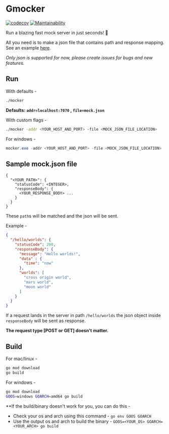 # Gmocker
[![codecov](https://codecov.io/gh/Ananto30/mocker/branch/main/graph/badge.svg?token=UO08KXFAV0)](https://codecov.io/gh/Ananto30/mocker)
[![Maintainability](https://api.codeclimate.com/v1/badges/8d035908151fad8489ee/maintainability)](https://codeclimate.com/github/Ananto30/mocker/maintainability)

Run a blazing fast mock server in just seconds! 🚀

All you need is to make a json file that contains path and response mapping. See an example [here](https://github.com/Ananto30/mocker#sample-mockjson-file).

*Only json is supported for now, please create issues for bugs and new features.*

## Run
With defaults - 
```bash
./mocker
```
**Defaults: `addr=localhost:7070` , `file=mock.json`**


With custom flags - 
```bash
./mocker -addr <YOUR_HOST_AND_PORT> -file <MOCK_JSON_FILE_LOCATION>
```


For windows - 
```powershell
mocker.exe -addr <YOUR_HOST_AND_PORT> -file <MOCK_JSON_FILE_LOCATION>
```

## Sample mock.json file
```
{
  "<YOUR_PATH>": {
    "statusCode": <INTEGER>,
    "responseBody": {
      <YOUR_RESPONSE_BODY> ...
    }
  }
}
```
These `path`s will be matched and the json will be sent. 

Example - 
```json
{
  "/hello/worlds": {
    "statusCode": 200,
    "responseBody": {
      "message": "Hello worlds!",
      "data" : {
        "time": "now"
      },
      "worlds": [
        "cross origin world",
        "mars world",
        "moon world"
      ]
    }
  }
}
```
If a request lands in the server in path `/hello/worlds` the json object inside `responseBody` will be sent as response.

**The request type [POST or GET] doesn't matter.**

## Build
For mac/linux - 
```bash
go mod download
go build
```

For windows -
```bash
go mod download
GOOS=windows GOARCH=amd64 go build 
```

**If the build/binary doesn't work for you, you can do this -

- Check your os and arch using this command - `go env GOOS GOARCH`
- Use the output os and arch to build the binary - `GOOS=<YOUR_OS> GOARCH=<YOUR_ARCH> go build`
